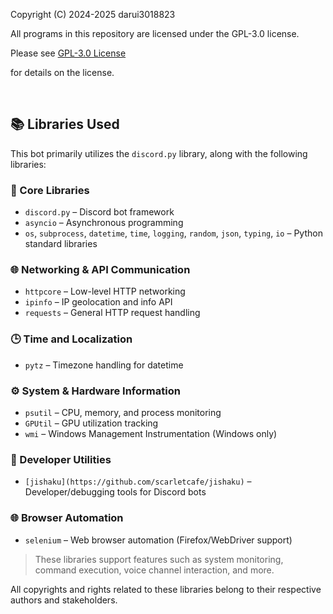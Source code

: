 Copyright (C) 2024-2025 darui3018823

All programs in this repository are licensed under the GPL-3.0 license.

Please see [GPL-3.0 License](https://github.com/darui3018823/Thisisbot?tab=GPL-3.0-1-ov-file)

for details on the license.

<br>

## 📚 Libraries Used
This bot primarily utilizes the `discord.py` library, along with the following libraries:
### 🔧 Core Libraries
- `discord.py` – Discord bot framework
- `asyncio` – Asynchronous programming
- `os`, `subprocess`, `datetime`, `time`, `logging`, `random`, `json`, `typing`, `io` – Python standard libraries

### 🌐 Networking & API Communication
- `httpcore` – Low-level HTTP networking
- `ipinfo` – IP geolocation and info API
- `requests` – General HTTP request handling

### 🕒 Time and Localization
- `pytz` – Timezone handling for datetime

### ⚙️ System & Hardware Information
- `psutil` – CPU, memory, and process monitoring
- `GPUtil` – GPU utilization tracking
- `wmi` – Windows Management Instrumentation (Windows only)

### 🧪 Developer Utilities
- `[jishaku](https://github.com/scarletcafe/jishaku)` – Developer/debugging tools for Discord bots

### 🌐 Browser Automation
- `selenium` – Web browser automation (Firefox/WebDriver support)

> These libraries support features such as system monitoring, command execution, voice channel interaction, and more.

All copyrights and rights related to these libraries belong to their respective authors and stakeholders.
